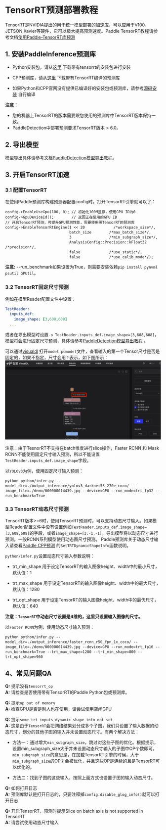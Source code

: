 # TensorRT预测部署教程
TensorRT是NVIDIA提出的用于统一模型部署的加速库，可以应用于V100、JETSON Xavier等硬件，它可以极大提高预测速度。Paddle TensorRT教程请参考文档[使用Paddle-TensorRT库预测](https://www.paddlepaddle.org.cn/inference/optimize/paddle_trt.html)

## 1. 安装PaddleInference预测库
- Python安装包，请从[这里](https://paddleinference.paddlepaddle.org.cn/user_guides/download_lib.html#python) 下载带有tensorrt的安装包进行安装

- CPP预测库，请从[这里](https://www.paddlepaddle.org.cn/documentation/docs/zh/guides/05_inference_deployment/inference/build_and_install_lib_cn.html) 下载带有TensorRT编译的预测库

- 如果Python和CPP官网没有提供已编译好的安装包或预测库，请参考[源码安装](https://www.paddlepaddle.org.cn/documentation/docs/zh/install/compile/linux-compile.html) 自行编译

**注意：**
- 您的机器上TensorRT的版本需要跟您使用的预测库中TensorRT版本保持一致。
- PaddleDetection中部署预测要求TensorRT版本 > 6.0。

## 2. 导出模型
模型导出具体请参考文档[PaddleDetection模型导出教程](./EXPORT_MODEL.md)。

## 3. 开启TensorRT加速
### 3.1 配置TensorRT
在使用Paddle预测库构建预测器配置config时，打开TensorRT引擎就可以了：

```
config->EnableUseGpu(100, 0); // 初始化100M显存，使用GPU ID为0
config->GpuDeviceId();        // 返回正在使用的GPU ID
// 开启TensorRT预测，可提升GPU预测性能，需要使用带TensorRT的预测库
config->EnableTensorRtEngine(1 << 20             /*workspace_size*/,
                             batch_size        /*max_batch_size*/,
                             3                 /*min_subgraph_size*/,
                             AnalysisConfig::Precision::kFloat32 /*precision*/,
                             false             /*use_static*/,
                             false             /*use_calib_mode*/);

```
**注意:**
  --run_benchmark如果设置为True，则需要安装依赖`pip install pynvml psutil GPUtil`。

### 3.2 TensorRT固定尺寸预测

例如在模型Reader配置文件中设置：
```yaml
TestReader:
  inputs_def:
    image_shape: [3,608,608]
  ...
```
或者在导出模型时设置`-o TestReader.inputs_def.image_shape=[3,608,608]`，模型将会进行固定尺寸预测，具体请参考[PaddleDetection模型导出教程](./EXPORT_MODEL.md) 。

可以通过[visualdl](https://www.paddlepaddle.org.cn/paddle/visualdl/demo/graph) 打开`model.pdmodel`文件，查看输入的第一个Tensor尺寸是否是固定的，如果不指定，尺寸会用`？`表示，如下图所示：
![img](../docs/images/input_shape.png)


注意：由于TesnorRT不支持在batch维度进行slice操作，Faster RCNN 和 Mask RCNN不能使用固定尺寸输入预测，所以不能设置`TestReader.inputs_def.image_shape`字段。

以`YOLOv3`为例，使用固定尺寸输入预测：
```
python python/infer.py --model_dir=./output_inference/yolov3_darknet53_270e_coco/ --image_file=./demo/000000014439.jpg --device=GPU --run_mode=trt_fp32 --run_benchmark=True
```

### 3.3 TensorRT动态尺寸预测

TensorRT版本>=6时，使用TensorRT预测时，可以支持动态尺寸输入。如果模型Reader配置文件中没有设置例如`TestReader.inputs_def.image_shape=[3,608,608]`的字段，或者`image_shape=[3.-1,-1]`，导出模型将以动态尺寸进行预测。一般RCNN系列模型使用动态图尺寸预测。
Paddle预测库关于动态尺寸输入请查看[Paddle CPP预测](https://www.paddlepaddle.org.cn/documentation/docs/zh/guides/05_inference_deployment/inference/native_infer.html) 的`SetTRTDynamicShapeInfo`函数说明。

`python/infer.py`设置动态尺寸输入参数说明：

- trt_min_shape 用于设定TensorRT的输入图像height、width中的最小尺寸，默认值：1

- trt_max_shape 用于设定TensorRT的输入图像height、width中的最大尺寸，默认值：1280

- trt_opt_shape 用于设定TensorRT的输入图像height、width中的最优尺寸，默认值：640

**注意：`TensorRT`中动态尺寸设置是4维的，这里只设置输入图像的尺寸。**

以`Faster RCNN`为例，使用动态尺寸输入预测：
```
python python/infer.py --model_dir=./output_inference/faster_rcnn_r50_fpn_1x_coco/ --image_file=./demo/000000014439.jpg --device=GPU --run_mode=trt_fp16 --run_benchmark=True --trt_max_shape=1280 --trt_min_shape=800 --trt_opt_shape=960
```

## 4、常见问题QA
**Q:** 提示没有`tensorrt_op`</br>
**A:** 请检查是否使用带有TensorRT的Paddle Python包或预测库。

**Q:** 提示`op out of memory`</br>
**A:** 检查GPU是否是别人也在使用，请尝试使用空闲GPU

**Q:** 提示`some trt inputs dynamic shape info not set`</br>
**A:** 这是由于`TensorRT`会把网络结果划分成多个子图，我们只设置了输入数据的动态尺寸，划分的其他子图的输入并未设置动态尺寸。有两个解决方法：

- 方法一：通过增大`min_subgraph_size`，跳过对这些子图的优化。根据提示，设置min_subgraph_size大于并未设置动态尺寸输入的子图中OP个数即可。
`min_subgraph_size`的意思是，在加载TensorRT引擎的时候，大于`min_subgraph_size`的OP才会被优化，并且这些OP是连续的且是TensorRT可以优化的。

- 方法二：找到子图的这些输入，按照上面方式也设置子图的输入动态尺寸。

**Q:** 如何打开日志</br>
**A:** 预测库默认是打开日志的，只要注释掉`config.disable_glog_info()`就可以打开日志

**Q:** 开启TensorRT，预测时提示Slice on batch axis is not supported in TensorRT</br>
**A:** 请尝试使用动态尺寸输入
